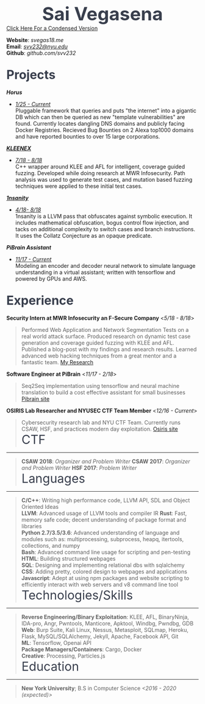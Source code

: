 <b> <font size="36" color="393f4d"> <center>Sai Vegasena</center> </font></b>
[Click Here For a Condensed Version](https://github.com/svv232/svv232.github.io/blob/master/resume.pdf) <br />

**Website**: *svegas18.me* <br />
**Email**:   *svv232@nyu.edu* <br />
**Github**:  *github.com/svv232* <br />

<font size ="6" color="393f4d">Projects </font>
-----------------------------------------
***Horus***
* <i><u>1/25 - Current </u></i> <br />
Pluggable framework that queries and puts "the internet" into a gigantic DB which can then be queried as new "template vulnerabilities" are found. Currently locates dangling DNS domains and publicly facing Docker Registries. Recieved Bug Bounties on 2 Alexa top1000 domains and have reported bounties to over 15 large corporations.

***[KLEENEX](https://github.com/svv232/Kleenex)*** 
* <i><u>7/18 - 8/18</u></i> <br />
C++ wrapper around KLEE and AFL for intelligent, coverage guided fuzzing. Developed while doing research at MWR Infosecurity. Path analysis was used to generate test cases, and mutation based fuzzing techniques were applied to these initial test cases.

***[1nsanity](https://github.com/svv232/1nsanity)***
* <i><u>4/18- 8/18</u></i> <br />
1nsanity is a LLVM pass that obfuscates against symbolic execution. It includes mathematical obfuscation, bogus control flow injection, and tacks on additional complexity to switch cases and branch instructions. It uses the Collatz Conjecture as an opaque predicate. 

***PiBrain Assistant***
* <i><u>11/17 - Current</u></i> <br />
Modeling an encoder and decoder neural network to simulate language understanding in a virtual assistant; written with tensorflow and powered by GPUs and AWS.


<font size = "6" color="393f4d">Experience</font>
------------------------------------------
**Security Intern at MWR Infosecurity an F-Secure Company** <*5/18 - 8/18*>
> Performed Web Application and Network Segmentation Tests on a real world attack surface. Produced research on dynamic test case generation and coverage guided fuzzing with KLEE and AFL. Published a blog-post with my findings and research results. Learned advanced web hacking techniques from a great mentor and a fantastic team.  [My Research](https://github.com/svv232/Kleenex)

**Software Engineer at PiBrain**    <*11/17 - 2/18*> 
> Seq2Seq implementation using tensorflow and neural machine translation to build a cost effective assistant for small businesses  [Pibrain site](http://pibrain.io)

**OSIRIS Lab Researcher and NYUSEC CTF Team Member**   <*12/16 - Current*>
> Cybersecurity research lab and NYU CTF Team. Currently runs CSAW, HSF, and practices modern day exploitation.  [Osiris site](https://osiris.cyber.nyu.edu/index.php/nyusec/)
<font size = "6" color="393f4d">CTF</font>
----------------------------------
> **CSAW 2018**: *Organizer and Problem Writer*
> **CSAW 2017**: *Organizer and Problem Writer*
> **HSF 2017**: *Problem Writer*
<font size = "6" color="393f4d">Languages</font>
----------------------------------------
> **C/C++**: Writing high performance code, LLVM API, SDL and Object Oriented Ideas  <br />
> **LLVM**: Advanced usage of LLVM tools and compiler IR
> **Rust**: Fast, memory safe code; decent understanding of package format and libraries<br />
> **Python 2.7/3.5/3.6**: Advanced understanding of language and modules such as: multiprocessing, subprocess, heapq, itertools, collections, and numpy <br />
> **Bash**: Advanced command line usage for scripting and pen-testing <br />
> **HTML**: Building structured webpages<br />
> **SQL**: Designing and implementing relational dbs with sqlalchemy<br />
> **CSS**: Adding pretty, colored design to webpages and applications<br />
> **Javascript**: Adept at using npm packages and website scripting to efficiently interact with web servers and v8 command line tool <br />
<font size = "6" color="393f4d">Technologies/Skills</font>
---------------------------------------------------
> **Reverse Engineering/Binary Exploitation**: KLEE, AFL, BinaryNinja, IDA-pro, Angr, Pwntools, Manticore, Apktool, Windbg, Pwndbg, GDB <br />
> **Web**: Burp Suite, Kali Linux, Nessus, Metasploit, SQLmap, Heroku, Flask, MySQL/SQLAlchemy, Jekyll, Apache, Facebook API, Git <br />
> **ML**: Tensorflow, Openai API <br />
> **Package Managers/Containers**: Cargo, Docker <br />
> **Creative**: Processing, Particles.js <br />
<font size = "6" color="393f4d">Education</font>
-------------------------------------------
> **New York University**;  B.S in Computer Science     *<2016 - 2020 (expected)>*
